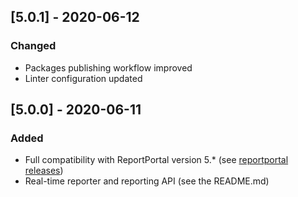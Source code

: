 
## [5.0.1] - 2020-06-12
### Changed
- Packages publishing workflow improved
- Linter configuration updated

## [5.0.0] - 2020-06-11
### Added
- Full compatibility with ReportPortal version 5.* (see [reportportal releases](https://github.com/reportportal/reportportal/releases))
- Real-time reporter and reporting API (see the README.md)
